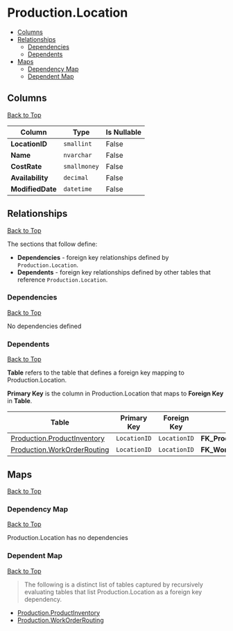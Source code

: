 # Production.Location

* [Columns](#columns)
* [Relationships](#relationships)
    * [Dependencies](#dependencies)
    * [Dependents](#dependents)
* [Maps](#maps)
    * [Dependency Map](#dependency-map)
    * [Dependent Map](#dependent-map)

## Columns
[Back to Top](#productionlocation)

Column | Type | Is Nullable
-------|------|------------
**LocationID** | `smallint` | False
**Name** | `nvarchar` | False
**CostRate** | `smallmoney` | False
**Availability** | `decimal` | False
**ModifiedDate** | `datetime` | False

## Relationships
[Back to Top](#productionlocation)


The sections that follow define:
* **Dependencies** - foreign key relationships defined by `Production.Location`.
* **Dependents** - foreign key relationships defined by other tables that reference `Production.Location`.

### Dependencies
[Back to Top](#productionlocation)


No dependencies defined

### Dependents
[Back to Top](#productionlocation)

**Table** refers to the table that defines a foreign key mapping to Production.Location.

**Primary Key** is the column in Production.Location that maps to **Foreign Key** in **Table**.

Table | Primary Key | Foreign Key | Foreign Key Name
------|-------------|-------------|-----------------
[Production.ProductInventory](./ProductInventory.md) | `LocationID` | `LocationID` | **FK_ProductInventory_Location_LocationID**
[Production.WorkOrderRouting](./WorkOrderRouting.md) | `LocationID` | `LocationID` | **FK_WorkOrderRouting_Location_LocationID**

## Maps
[Back to Top](#productionlocation)

### Dependency Map
[Back to Top](#productionlocation)

Production.Location has no dependencies

### Dependent Map
[Back to Top](#productionlocation)

> The following is a distinct list of tables captured by recursively evaluating tables that list Production.Location as a foreign key dependency.

* [Production.ProductInventory](./ProductInventory.md)
* [Production.WorkOrderRouting](./WorkOrderRouting.md)

